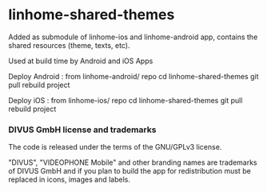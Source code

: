 # linhome-shared-themes

Added as submodule of linhome-ios and linhome-android app, contains the shared resources (theme, texts, etc).

Used at build time by Android and iOS Apps


Deploy Android : 
from linhome-android/ repo
cd linhome-shared-themes
git pull
rebuild project

Deploy iOS : 
from linhome-ios/ repo
cd linhome-shared-themes
git pull
rebuild project

### DIVUS GmbH license and trademarks

The code is released under the terms of the GNU/GPLv3 license.

"DIVUS", "VIDEOPHONE Mobile" and other branding names are trademarks of DIVUS GmbH and if you plan to build the app for redistribution must be replaced in icons, images and labels.

